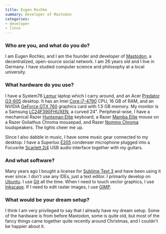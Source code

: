 ```yaml
---
title: Eugen Rochko
summary: Developer of Mastodon
categories:
- developer
- linux
---
```


### Who are you, and what do you do?

I am Eugen Rochko, and I am the founder and developer of [Mastodon][], a decentralized, open-source social network. I am 26 years old and I live in Germany. I have studied computer science and philosophy at a local university.

### What hardware do you use?

I have a System76 [Lemur][] laptop which I carry around, and an Acer [Predator G3-605][predator-g3-605] desktop. It has an Intel [Core i7-4790][core-i7-4790] CPU, 16 GB of RAM, and an NVIDIA [GeForce GTX 760][geforce-gtx-760] graphics card with 1.5 GB memory. My monitor is a Samsung [LC24F390FHUXEN][c24f390fhu], a curved 24". Peripheral-wise, I have a mechanical Razer [Huntsman Elite][huntsman-elite] keyboard, a Razer [Mamba Elite][mamba-elite] mouse on a Razer Goliathus Chroma mousepad, and Razer [Nommo Chroma][nommo-chroma] loudspeakers. The lights cheer me up.

Since I also dabble in music, I have some music gear connected to my desktop. I have a Superlux [E205][] condenser microphone plugged into a Focusrite [Scarlett 2i4][scarlett-2i4] USB audio interface together with my guitars.

### And what software?

Many years ago I bought a license for [Sublime Text 3][sublime-text] and have been using it ever since. I don't use any IDEs, just a text editor. I primarily develop on [Ubuntu][]. I use [Git][] all the time. When I need to touch vector graphics, I use [Inkscape][]. If I need to edit raster images, I use [GIMP][].

### What would be your dream setup?

I think I am very privileged to say that I already have my dream setup. Some of the hardware is from before Mastodon, some is quite old, but most of the fancy things came together quite recently around Christmas, and I couldn't be happier about it.

[c24f390fhu]: https://www.samsung.com/uk/business/business-monitors/curved-lc24f390fhuxen/lc24f390fhuxen/ "A 24 inch curved monitor."
[core-i7-4790]: https://ark.intel.com/products/80806/ "A computer processor."
[e205]: https://www.thomannmusic.com/superlux_e205.htm "A condenser microphone."
[geforce-gtx-760]: https://www.geforce.com/hardware/desktop-gpus/geforce-gtx-760 "A graphics card."
[gimp]: https://www.gimp.org/ "An open-source image editor."
[git]: https://git-scm.com/ "A version control system."
[huntsman-elite]: https://www.razer.com/gaming-keyboards-keypads/razer-huntsman-elite "A mechanical keyboard."
[inkscape]: https://inkscape.org/en/ "An open-source vector graphics program."
[lemur]: https://en.wikipedia.org/wiki/System76#Laptops "A 14 inch Linux laptop."
[mamba-elite]: https://www.razer.com/gaming-mice/razer-mamba-elite "A gaming mouse."
[mastodon]: https://mastodon.social/about "A decentralised social network."
[nommo-chroma]: https://www.razer.com/gaming-audio/razer-nommo-chroma "PC speakers."
[predator-g3-605]: https://www.cnet.com/products/acer-predator-g3-605-core-i7-4770-3-4-ghz-12-gb-2-tb/ "A desktop PC tower."
[scarlett-2i4]: http://us.focusrite.com/usb-audio-interfaces/scarlett-2i4 "A USB audio interface."
[sublime-text]: http://www.sublimetext.com/ "A coder's text editor."
[ubuntu]: https://www.ubuntu.com/ "A Unix distribution."
